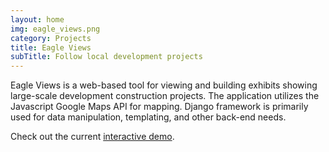 ```yaml
---
layout: home
img: eagle_views.png
category: Projects
title: Eagle Views
subTitle: Follow local development projects
---
```

Eagle Views is a web-based tool for viewing and building exhibits showing large-scale development construction projects. The application utilizes the Javascript Google Maps API for mapping. Django framework is primarily used for data manipulation, templating, and other back-end needs.

Check out the current [interactive demo](http://eagleeye.benjaminkmiller.com/viewer/rsh-ti-jacksonville/i-295-express-lanes-db/toll-locations/).
